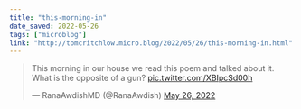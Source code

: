 ```yaml
---
title: "this-morning-in"
date_saved: 2022-05-26
tags: ["microblog"]
link: "http://tomcritchlow.micro.blog/2022/05/26/this-morning-in.html"
---
```

<blockquote class="twitter-tweet"><p lang="en" dir="ltr">This morning in our house we read this poem and talked about it. <br>What is the opposite of a gun? <a href="https://t.co/XBIpcSd00h">pic.twitter.com/XBIpcSd00h</a></p>&mdash; RanaAwdishMD (@RanaAwdish) <a href="https://twitter.com/RanaAwdish/status/1529792059250561035?ref_src=twsrc%5Etfw">May 26, 2022</a></blockquote> <script async src="https://platform.twitter.com/widgets.js" charset="utf-8"></script>
